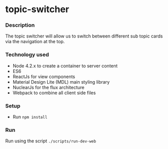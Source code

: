 # topic-switcher

### Description
The topic switcher will allow us to switch between different sub topic cards via the navigation at the top.

### Technology used
- Node 4.2.x to create a container to server content
- ES6 
- ReactJs for view components
- Material Design Lite (MDL) main styling library
- NuclearJs for the flux architecture 
- Webpack to combine all client side files

### Setup
- Run `npm install`

### Run
Run using the script `./scripts/run-dev-web`
